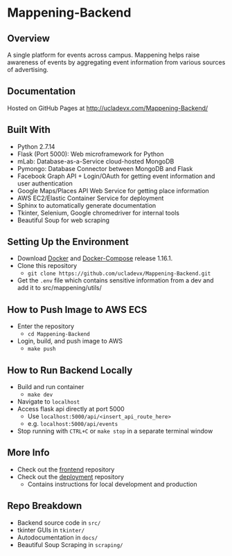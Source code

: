 # Mappening-Backend

## Overview
A single platform for events across campus. Mappening helps raise awareness of events by aggregating event information from various sources of advertising.

## Documentation
Hosted on GitHub Pages at http://ucladevx.com/Mappening-Backend/

## Built With
- Python 2.7.14
- Flask (Port 5000): Web microframework for Python
- mLab: Database-as-a-Service cloud-hosted MongoDB
- Pymongo: Database Connector between MongoDB and Flask
- Facebook Graph API + Login/OAuth for getting event information and user authentication
- Google Maps/Places API Web Service for getting place information
- AWS EC2/Elastic Container Service for deployment
- Sphinx to automatically generate documentation
- Tkinter, Selenium, Google chromedriver for internal tools
- Beautiful Soup for web scraping

## Setting Up the Environment
- Download [Docker](https://www.docker.com) and [Docker-Compose](https://github.com/docker/compose/releases) release 1.16.1.
- Clone this repository
  - `git clone https://github.com/ucladevx/Mappening-Backend.git`
- Get the `.env` file which contains sensitive information from a dev and add it to src/mappening/utils/

## How to Push Image to AWS ECS
- Enter the repository
  - `cd Mappening-Backend`
- Login, build, and push image to AWS
  - `make push`

## How to Run Backend Locally
- Build and run container
  - `make dev`
- Navigate to `localhost`
- Access flask api directly at port 5000
  - Use `localhost:5000/api/<insert_api_route_here>`
  - e.g. `localhost:5000/api/events`
- Stop running with `CTRL+C` or `make stop` in a separate terminal window

## More Info
- Check out the [frontend](https://github.com/ucladevx/Mappening-Frontend) repository
- Check out the [deployment](https://github.com/ucladevx/Mappening-Deployment) repository
  - Contains instructions for local development and production

## Repo Breakdown
- Backend source code in `src/`
- tkinter GUIs in `tkinter/`
- Autodocumentation in `docs/`
- Beautiful Soup Scraping in `scraping/`
